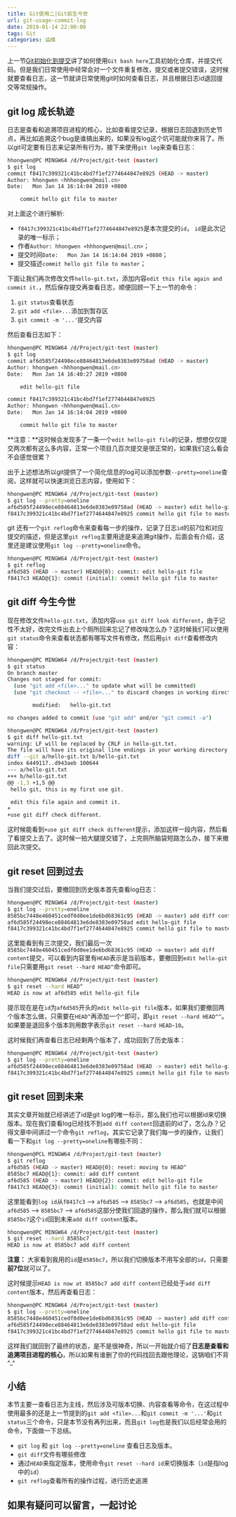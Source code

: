 ```yaml
---
title: Git使用二|Git前生今世
url: git-usage-commit-log
date: 2019-01-14 22:00:00
tags: Git
categories: 运维
---
```


上一节[Git初始化到提交](https://hhongwen.cn/20190110/git-summary-of-usage/)讲了如何使用`Git bash here`工具初始化仓库，并提交代码。但是我们日常使用中经常会对一个文件重复修改，提交或者提交错误，这时候就要查看日志，这一节就讲日常使用git时如何查看日志，并且根据日志id退回提交等常规操作。

<!-- more -->

## **git log** 成长轨迹

日志是查看和追溯项目进程的核心，比如查看提交记录，根据日志回退到历史节点，再比如追溯这个bug是谁搞出来的，如果没有log这个坑可能就你来背了。所以git可定要有日志来记录所有行为，接下来使用`git log`来查看日志：

``` bash
hhongwen@PC MINGW64 /d/Project/git-test (master)
$ git log
commit f8417c399321c41bc4bd7f1ef2774644847e8925 (HEAD -> master)
Author: hhongwen <hhhongwen@mail.cn>
Date:   Mon Jan 14 16:14:04 2019 +0800

    commit hello git file to master
```

对上面这个进行解析:

- `f8417c399321c41bc4bd7f1ef2774644847e8925`是本次提交的`id`， `id`是此次记录的唯一标示；
- 作者`Author: hhongwen <hhhongwen@mail.cn>`；
- 提交时间`Date:   Mon Jan 14 16:14:04 2019 +0800`；
- 提交描述`commit hello git file to master`；

下面让我们再次修改文件`hello-git.txt`，添加内容`edit this file again and commit it.`，然后保存提交再查看日志，顺便回顾一下上一节的命令：

1. `git status`查看状态
2. `git add <file>...`添加到暂存区
3. `git commit -m '...'`提交内容

然后查看日志如下：

``` bash
hhongwen@PC MINGW64 /d/Project/git-test (master)
$ git log
commit af6d585f24498ece88464813e6de8383e09758ad (HEAD -> master)
Author: hhongwen <hhhongwen@mail.cn>
Date:   Mon Jan 14 16:40:27 2019 +0800

    edit hello-git file

commit f8417c399321c41bc4bd7f1ef2774644847e8925
Author: hhongwen <hhhongwen@mail.cn>
Date:   Mon Jan 14 16:14:04 2019 +0800

    commit hello git file to master
```

**注意：**这时候会发现多了一条一个`edit hello-git file`的记录，想想仅仅提交两次都有这么多内容，正常一个项目几百次提交是很正常的，如果我们这么看会不会感觉很累？

出于上述想法所以git提供了一个简化信息的log可以添加参数`--pretty=oneline`查阅，这样就可以快速浏览日志内容，使用如下：

``` bash
hhongwen@PC MINGW64 /d/Project/git-test (master)
$ git log --pretty=oneline
af6d585f24498ece88464813e6de8383e09758ad (HEAD -> master) edit hello-git file
f8417c399321c41bc4bd7f1ef2774644847e8925 commit hello git file to master
```

git 还有一个`git reflog`命令来查看每一步的操作，记录了日志`id`的前7位和对应提交的描述，但是这里`git reflog`主要用途是来追溯git操作，后面会有介绍，这里还是建议使用`git log --pretty=oneline`命令。

``` bash
hhongwen@PC MINGW64 /d/Project/git-test (master)
$ git reflog
af6d585 (HEAD -> master) HEAD@{0}: commit: edit hello-git file
f8417c3 HEAD@{1}: commit (initial): commit hello git file to master
```

## **git diff** 今生今世

现在修改文件`hello-git.txt`，添加内容`use git diff look different`，由于记性不太好，改完文件出去上个厕所回来忘记了修改啥怎么办？这时候我们可以使用`git status`命令来查看状态都有哪写文件有修改，然后用`git diff`查看修改内容：

``` bash
hhongwen@PC MINGW64 /d/Project/git-test (master)
$ git status
On branch master
Changes not staged for commit:
  (use "git add <file>..." to update what will be committed)
  (use "git checkout -- <file>..." to discard changes in working directory)

        modified:   hello-git.txt

no changes added to commit (use "git add" and/or "git commit -a")

hhongwen@PC MINGW64 /d/Project/git-test (master)
$ git diff hello-git.txt
warning: LF will be replaced by CRLF in hello-git.txt.
The file will have its original line endings in your working directory
diff --git a/hello-git.txt b/hello-git.txt
index 6449117..d943aeb 100644
--- a/hello-git.txt
+++ b/hello-git.txt
@@ -1,3 +1,5 @@
 hello git, this is my first use git.

 edit this file again and commit it.
+
+use git diff check different.
```

这时候能看到`+use git diff check different`提示，添加这样一段内容，然后看了看提交上去了。这时候一拍大腿提交错了，上完厕所脑袋短路怎么办，接下来撤回此次提交。

## **git reset** 回到过去

当我们提交过后，要撤回到历史版本首先查看log日志：

``` bash
hhongwen@PC MINGW64 /d/Project/git-test (master)
$ git log --pretty=oneline
8585bc7448e460451cedf0d0ee1de6bd68361c95 (HEAD -> master) add diff content
af6d585f24498ece88464813e6de8383e09758ad edit hello-git file
f8417c399321c41bc4bd7f1ef2774644847e8925 commit hello git file to master
```

这里能看到有三次提交，我们最后一次`8585bc7448e460451cedf0d0ee1de6bd68361c95 (HEAD -> master) add diff content`提交，可以看到内容里有`HEAD`表示是当前版本，要撤回到`edit hello-git file`只需要用`git reset --hard HEAD^`命令即可。

``` bash
hhongwen@PC MINGW64 /d/Project/git-test (master)
$ git reset --hard HEAD^
HEAD is now at af6d585 edit hello-git file
```

提示现在是在`id`为`af6d585`开头的`edit hello-git file`版本，如果我们要撤回两个版本怎么做，只需要在`HEAD^`再添加一个`^`即可，即`git reset --hard HEAD^^`。如果要是退回多个版本则用数字表示`git reset --hard HEAD~10`。

这时候我们再查看日志已经剩两个版本了，成功回到了历史版本：

``` bash
hhongwen@PC MINGW64 /d/Project/git-test (master)
$ git log --pretty=oneline
af6d585f24498ece88464813e6de8383e09758ad (HEAD -> master) edit hello-git file
f8417c399321c41bc4bd7f1ef2774644847e8925 commit hello git file to master
```

## **git reset** 回到未来

其实文章开始就已经讲述了id是git log的唯一标示，那么我们也可以根据id来切换版本。现在我们查看log已经找不到`add diff content`回退前的id了，怎么办？记得文章中间讲过一个命令`git reflog`，其实它记录了我们每一步的操作，让我们看一下和`git log --pretty=oneline`有哪些不同：

``` bash
hhongwen@PCL MINGW64 /d/Project/git-test (master)
$ git reflog
af6d585 (HEAD -> master) HEAD@{0}: reset: moving to HEAD^
8585bc7 HEAD@{1}: commit: add diff content
af6d585 (HEAD -> master) HEAD@{2}: commit: edit hello-git file
f8417c3 HEAD@{3}: commit (initial): commit hello git file to master
```

这里能看到`log id`从`f8417c3` --> `af6d585` -->  `8585bc7` --> `af6d585`，也就是中间`af6d585` -->  `8585bc7` --> `af6d585`这部分使我们回退的操作，那么我们就可以根据`8585bc7`这个`id`回到未来`add diff content`版本。

``` bash
hhongwen@PC MINGW64 /d/Project/git-test (master)
$ git reset --hard 8585bc7
HEAD is now at 8585bc7 add diff content
```

**注意：** 大家看到我用的`id`是`8585bc7`，所以我们切换版本不用写全部的`id`，只需要**前7位**就可以了。

这时候提示`HEAD is now at 8585bc7 add diff content`已经处于`add diff content`版本，然后再查看日志：

``` bash
hhongwen@PC MINGW64 /d/Project/git-test (master)
$ git log --pretty=oneline
8585bc7448e460451cedf0d0ee1de6bd68361c95 (HEAD -> master) add diff content
af6d585f24498ece88464813e6de8383e09758ad edit hello-git file
f8417c399321c41bc4bd7f1ef2774644847e8925 commit hello git file to master
```

这样我们就回到了最终的状态，是不是很神奇，所以一开始就介绍了**日志是查看和追溯项目进程的核心**，所以如果有谁删了你的代码找回去跟他理论，这锅咱们不背^_^

## 小结

本节主要一查看日志为主线，然后涉及可版本切换、内容查看等命令，在这过程中使用最多的还是上一节提到的`git add <file>...`和`git commit -m '...'`和`git status`三个命令，只是本节没有再列出来，而且`git log`也是我们以后经常会用的命令，下面做一下总结。

- `git log` 和 `git log --pretty=oneline` 查看日志及版本。
- `git diff`文件有哪些修改
- 通过`HEAD`来指定版本，使用命令`git reset --hard id`来切换版本（`id`是指log中的`id`）
- `git reflog`查看所有的操作过程，进行历史追溯

## **如果有疑问可以留言，一起讨论**

